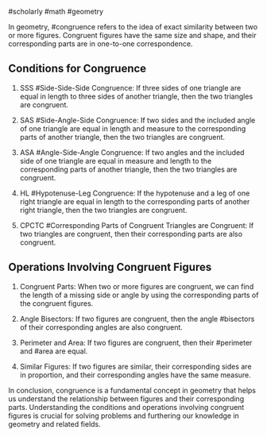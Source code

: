 #scholarly #math #geometry

In geometry, #congruence refers to the idea of exact similarity between two or more figures. Congruent figures have the same size and shape, and their corresponding parts are in one-to-one correspondence.

## Conditions for Congruence

1.  SSS #Side-Side-Side Congruence: If three sides of one triangle are equal in length to three sides of another triangle, then the two triangles are congruent.
    
2.  SAS #Side-Angle-Side Congruence: If two sides and the included angle of one triangle are equal in length and measure to the corresponding parts of another triangle, then the two triangles are congruent.
    
3.  ASA #Angle-Side-Angle Congruence: If two angles and the included side of one triangle are equal in measure and length to the corresponding parts of another triangle, then the two triangles are congruent.
    
4.  HL #Hypotenuse-Leg Congruence: If the hypotenuse and a leg of one right triangle are equal in length to the corresponding parts of another right triangle, then the two triangles are congruent.
    
5.  CPCTC #Corresponding Parts of Congruent Triangles are Congruent: If two triangles are congruent, then their corresponding parts are also congruent.
    

## Operations Involving Congruent Figures

1.  Congruent Parts: When two or more figures are congruent, we can find the length of a missing side or angle by using the corresponding parts of the congruent figures.
    
2.  Angle Bisectors: If two figures are congruent, then the angle #bisectors of their corresponding angles are also congruent.
    
3.  Perimeter and Area: If two figures are congruent, then their #perimeter and #area are equal.
    
4.  Similar Figures: If two figures are similar, their corresponding sides are in proportion, and their corresponding angles have the same measure.
    

In conclusion, congruence is a fundamental concept in geometry that helps us understand the relationship between figures and their corresponding parts. Understanding the conditions and operations involving congruent figures is crucial for solving problems and furthering our knowledge in geometry and related fields.